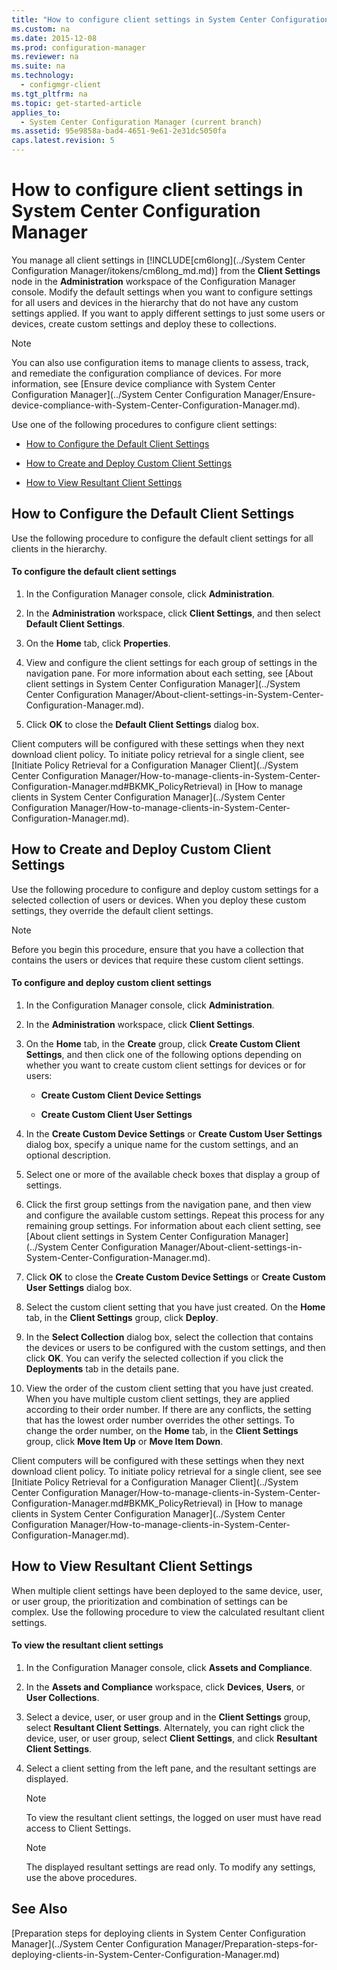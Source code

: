 ```yaml
---
title: "How to configure client settings in System Center Configuration Manager"
ms.custom: na
ms.date: 2015-12-08
ms.prod: configuration-manager
ms.reviewer: na
ms.suite: na
ms.technology: 
  - configmgr-client
ms.tgt_pltfrm: na
ms.topic: get-started-article
applies_to: 
  - System Center Configuration Manager (current branch)
ms.assetid: 95e9858a-bad4-4651-9e61-2e31dc5050fa
caps.latest.revision: 5
---
```

# How to configure client settings in System Center Configuration Manager
You manage all client settings in [!INCLUDE[cm6long](../System Center Configuration Manager/itokens/cm6long_md.md)] from the **Client Settings** node in the **Administration** workspace of the Configuration Manager console. Modify the default settings when you want to configure settings for all users and devices in the hierarchy that do not have any custom settings applied. If you want to apply different settings to just some users or devices, create custom settings and deploy these to collections.  
  
> [!NOTE]  
>  You can also use configuration items to manage clients to assess, track, and remediate the configuration compliance of devices. For more information, see [Ensure device compliance with System Center Configuration Manager](../System Center Configuration Manager/Ensure-device-compliance-with-System-Center-Configuration-Manager.md).  
  
 Use one of the following procedures to configure client settings:  
  
-   [How to Configure the Default Client Settings](#BKMK_DefaultClientSettings)  
  
-   [How to Create and Deploy Custom Client Settings](#BKMK_CustomClientSettings)  
  
-   [How to View Resultant Client Settings](#BKMK_ResultantClientSettings)  
  
##  <a name="BKMK_DefaultClientSettings"></a> How to Configure the Default Client Settings  
 Use the following procedure to configure the default client settings for all clients in the hierarchy.  
  
#### To configure the default client settings  
  
1.  In the Configuration Manager console, click **Administration**.  
  
2.  In the **Administration** workspace, click **Client Settings**, and then select **Default Client Settings**.  
  
3.  On the **Home** tab, click **Properties**.  
  
4.  View and configure the client settings for each group of settings in the navigation pane. For more information about each setting, see [About client settings in System Center Configuration Manager](../System Center Configuration Manager/About-client-settings-in-System-Center-Configuration-Manager.md).  
  
5.  Click **OK** to close the **Default Client Settings** dialog box.  
  
 Client computers will be configured with these settings when they next download client policy. To initiate policy retrieval for a single client, see [Initiate Policy Retrieval for a Configuration Manager Client](../System Center Configuration Manager/How-to-manage-clients-in-System-Center-Configuration-Manager.md#BKMK_PolicyRetrieval) in [How to manage clients in System Center Configuration Manager](../System Center Configuration Manager/How-to-manage-clients-in-System-Center-Configuration-Manager.md).  
  
##  <a name="BKMK_CustomClientSettings"></a> How to Create and Deploy Custom Client Settings  
 Use the following procedure to configure and deploy custom settings for a selected collection of users or devices. When you deploy these custom settings, they override the default client settings.  
  
> [!NOTE]  
>  Before you begin this procedure, ensure that you have a collection that contains the users or devices that require these custom client settings.  
  
#### To configure and deploy custom client settings  
  
1.  In the Configuration Manager console, click **Administration**.  
  
2.  In the **Administration** workspace, click **Client Settings**.  
  
3.  On the **Home** tab, in the **Create** group, click **Create Custom Client Settings**, and then click one of the following options depending on whether you want to create custom client settings for devices or for users:  
  
    -   **Create Custom Client Device Settings**  
  
    -   **Create Custom Client User Settings**  
  
4.  In the **Create Custom Device Settings** or **Create Custom User Settings** dialog box, specify a unique name for the custom settings, and an optional description.  
  
5.  Select one or more of the available check boxes that display a group of settings.  
  
6.  Click the first group settings from the navigation pane, and then view and configure the available custom settings. Repeat this process for any remaining group settings. For information about each client setting, see [About client settings in System Center Configuration Manager](../System Center Configuration Manager/About-client-settings-in-System-Center-Configuration-Manager.md).  
  
7.  Click **OK** to close the **Create Custom Device Settings** or **Create Custom User Settings** dialog box.  
  
8.  Select the custom client setting that you have just created. On the **Home** tab, in the **Client Settings** group, click **Deploy**.  
  
9. In the **Select Collection** dialog box, select the collection that contains the devices or users to be configured with the custom settings, and then click **OK**. You can verify the selected collection if you click the **Deployments** tab in the details pane.  
  
10. View the order of the custom client setting that you have just created. When you have multiple custom client settings, they are applied according to their order number. If there are any conflicts, the setting that has the lowest order number overrides the other settings. To change the order number, on the **Home** tab, in the **Client Settings** group, click **Move Item Up** or **Move Item Down**.  
  
 Client computers will be configured with these settings when they next download client policy. To initiate policy retrieval for a single client, see see [Initiate Policy Retrieval for a Configuration Manager Client](../System Center Configuration Manager/How-to-manage-clients-in-System-Center-Configuration-Manager.md#BKMK_PolicyRetrieval) in [How to manage clients in System Center Configuration Manager](../System Center Configuration Manager/How-to-manage-clients-in-System-Center-Configuration-Manager.md).  
  
##  <a name="BKMK_ResultantClientSettings"></a> How to View Resultant Client Settings  
 When multiple client settings have been deployed to the same device, user, or user group, the prioritization and combination of settings can be complex. Use the following procedure to view the calculated resultant client settings.  
  
#### To view the resultant client settings  
  
1.  In the Configuration Manager console, click **Assets and Compliance**.  
  
2.  In the **Assets and Compliance** workspace, click **Devices**, **Users**, or **User Collections**.  
  
3.  Select a device, user, or user group and in the **Client Settings** group, select **Resultant Client Settings**.  Alternately, you can right click the device, user, or user group, select **Client Settings**, and click **Resultant Client Settings**.  
  
4.  Select a client setting from the left pane, and the resultant settings are displayed.  
  
    > [!NOTE]  
    >  To view the resultant client settings, the logged on user must have read access to Client Settings.  
  
    > [!NOTE]  
    >  The displayed resultant settings are read only. To modify any settings, use the above procedures.  
  
## See Also  
 [Preparation steps for deploying clients in System Center Configuration Manager](../System Center Configuration Manager/Preparation-steps-for-deploying-clients-in-System-Center-Configuration-Manager.md)